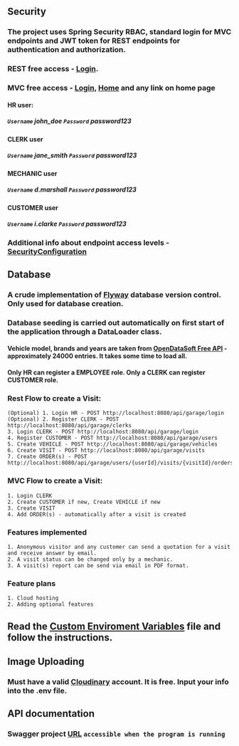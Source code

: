 ## Security
### The project uses Spring Security RBAC, standard login for MVC endpoints and JWT token for REST endpoints for authentication and authorization.
### REST free access - [Login](http://localhost:8080/api/garage/login).
### MVC free access - [Login](http://localhost:8080/garage/login), [Home](http://localhost:8080/garage/) and any link on home page
#### **HR user**:
##### `Username` _john_doe_ `Password` _password123_
#### **CLERK user**
##### `Username` _jane_smith_ `Password` _password123_
#### **MECHANIC user**
##### `Username` _d.marshall_ `Password` _password123_
#### **CUSTOMER user**
##### `Username` _i.clarke_ `Password` _password123_
### Additional info about endpoint access levels - [SecurityConfiguration](https://github.com/A60-Team3/SmartGarage/blob/main/src/main/java/org/example/smartgarage/security/SecurityConfiguration.java)
## Database
### A crude implementation of [Flyway](https://flywaydb.org/) database version control. Only used for database creation.
### Database seeding is carried out automatically on first start of the application through a DataLoader class. 
#### Vehicle model, brands and years are taken from [OpenDataSoft Free API](https://public.opendatasoft.com/explore/dataset/all-vehicles-model/information/) - approximately 24000 entries. It takes some time to load all.
#### Only HR can register a EMPLOYEE role. Only a CLERK can register CUSTOMER role.
### Rest Flow to create a Visit:
    (Optional) 1. Login HR - POST http://localhost:8080/api/garage/login
    (Optional) 2. Register CLERK - POST http://localhost:8080/api/garage/clerks
    3. Login CLERK - POST http://localhost:8080/api/garage/login
    4. Register CUSTOMER - POST http://localhost:8080/api/garage/users
    5. Create VEHICLE - POST http://localhost:8080/api/garage/vehicles
    6. Create VISIT - POST http://localhost:8080/api/garage/visits
    7. Create ORDER(s) - POST http://localhost:8080/api/garage/users/{userId}/visits/{visitId}/orders"
### MVC Flow to create a Visit:
    1. Login CLERK
    2. Create CUSTOMER if new, Create VEHICLE if new
    3. Create VISIT
    4. Add ORDER(s) - automatically after a visit is created
### Features implemented
    1. Anonymous visitor and any customer can send a quotation for a visit and receive answer by email.
    2. A visit status can be changed only by a mechanic.
    3. A visit(s) report can be send via email in PDF format.
### Feature plans
    1. Cloud hosting
    2. Adding optional features
## Read the [Custom Enviroment Variables](https://github.com/A60-Team3/SmartGarage/blob/main/.env.local) file and follow the instructions.
## Image Uploading
### Must have a valid [Cloudinary](https://cloudinary.com/) account. It is free. Input your info into the .env file.
## API documentation
### Swagger project [URL](http://localhost:8080/swagger-ui/index.html) `accessible when the program is running`

